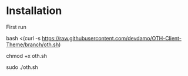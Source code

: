 # Installation

First run 

bash <(curl -s https://raw.githubusercontent.com/devdamo/OTH-Client-Theme/branch/oth.sh)



chmod +x oth.sh

sudo ./oth.sh
